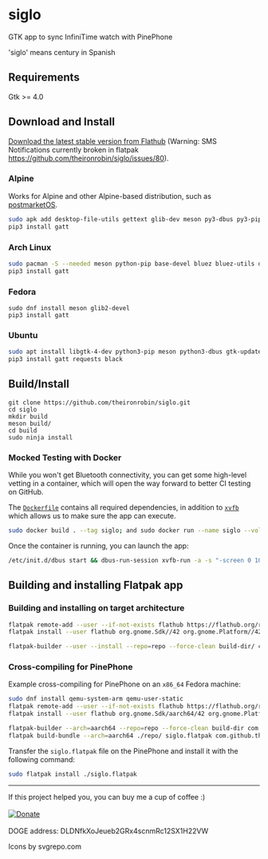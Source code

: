 # siglo

GTK app to sync InfiniTime watch with PinePhone

'siglo' means century in Spanish

## Requirements

Gtk >= 4.0

## Download and Install

[Download the latest stable version from Flathub](https://flathub.org/apps/details/com.github.theironrobin.siglo) (Warning: SMS Notifications currently broken in flatpak https://github.com/theironrobin/siglo/issues/80).

### Alpine

Works for Alpine and other Alpine-based distribution, such as [postmarketOS](https://postmarketos.org/).

```sh
sudo apk add desktop-file-utils gettext glib-dev meson py3-dbus py3-pip python3 
pip3 install gatt
```

### Arch Linux

```sh
sudo pacman -S --needed meson python-pip base-devel bluez bluez-utils dbus-python python-gobject
pip3 install gatt
```

### Fedora

```
sudo dnf install meson glib2-devel
pip3 install gatt
```

### Ubuntu

```sh
sudo apt install libgtk-4-dev python3-pip meson python3-dbus gtk-update-icon-cache desktop-file-utils gettext appstream-util libglib2.0-dev
pip3 install gatt requests black
```

## Build/Install

```
git clone https://github.com/theironrobin/siglo.git
cd siglo
mkdir build
meson build/
cd build
sudo ninja install
```

### Mocked Testing with Docker

While you won't get Bluetooth connectivity, you can get some high-level vetting in a container, which
will open the way forward to better CI testing on GitHub.

The [`Dockerfile`](Dockerfile) contains all required dependencies, in addition to
[`xvfb`](https://www.x.org/releases/X11R7.6/doc/man/man1/Xvfb.1.xhtml) which allows us to make sure
the app can execute.

```sh
sudo docker build . --tag siglo; and sudo docker run --name siglo --volume (pwd):/siglo --rm -it siglo:latest
```

Once the container is running, you can launch the app:

```sh
/etc/init.d/dbus start && dbus-run-session xvfb-run -a -s "-screen 0 1024x768x24" siglo
```

## Building and installing Flatpak app

### Building and installing on target architecture

```sh
flatpak remote-add --user --if-not-exists flathub https://flathub.org/repo/flathub.flatpakrepo
flatpak install --user flathub org.gnome.Sdk//42 org.gnome.Platform//42

flatpak-builder --user --install --repo=repo --force-clean build-dir/ com.github.theironrobin.siglo.json
```

### Cross-compiling for PinePhone

Example cross-compiling for PinePhone on an `x86_64` Fedora machine:

```sh
sudo dnf install qemu-system-arm qemu-user-static
flatpak remote-add --user --if-not-exists flathub https://flathub.org/repo/flathub.flatpakrepo
flatpak install --user flathub org.gnome.Sdk/aarch64/42 org.gnome.Platform/aarch64/42

flatpak-builder --arch=aarch64 --repo=repo --force-clean build-dir com.github.theironrobin.siglo.json
flatpak build-bundle --arch=aarch64 ./repo/ siglo.flatpak com.github.theironrobin.siglo
```

Transfer the `siglo.flatpak` file on the PinePhone and install it with the following command:

```sh
sudo flatpak install ./siglo.flatpak
```

---

If this project helped you, you can buy me a cup of coffee :)
<br/><br/>
[![Donate](https://img.shields.io/badge/Donate-PayPal-green.svg)](https://paypal.me/theironrobin)
<br/><br/>
DOGE address: DLDNfkXoJeueb2GRx4scnmRc12SX1H22VW

Icons by svgrepo.com
